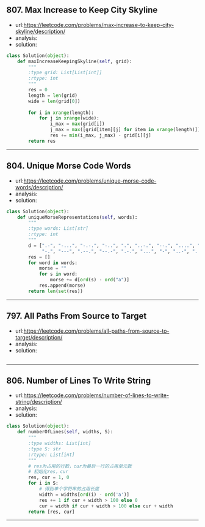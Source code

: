 ## 807. Max Increase to Keep City Skyline

 - url:https://leetcode.com/problems/max-increase-to-keep-city-skyline/description/
 - analysis:
 - solution:

```python
class Solution(object):
    def maxIncreaseKeepingSkyline(self, grid):
        """
        :type grid: List[List[int]]
        :rtype: int
        """
        res = 0
        length = len(grid)
        wide = len(grid[0])
        
        for i in xrange(length):
            for j in xrange(wide):
                i_max = max(grid[i])
                j_max = max([grid[item][j] for item in xrange(length)])
                res += min(i_max, j_max) - grid[i][j]
        return res        
```
-----------------
## 804. Unique Morse Code Words

 - url:https://leetcode.com/problems/unique-morse-code-words/description/
 - analysis:
 - solution:

```python
class Solution(object):
    def uniqueMorseRepresentations(self, words):
        """
        :type words: List[str]
        :rtype: int
        """
        d = [".-", "-...", "-.-.", "-..", ".", "..-.", "--.", "....", "..", ".---", "-.-", ".-..", "--",
             "-.", "---", ".--.", "--.-", ".-.", "...", "-", "..-", "...-", ".--", "-..-", "-.--", "--.."]
        res = []
        for word in words:
            morse = ""
            for s in word:
                morse += d[ord(s) - ord("a")]
            res.append(morse)
        return len(set(res))
```
-----------
## 797. All Paths From Source to Target

 - url:https://leetcode.com/problems/all-paths-from-source-to-target/description/
 - analysis:
 - solution:


```python

```
----------
## 806. Number of Lines To Write String

 - url:https://leetcode.com/problems/number-of-lines-to-write-string/description/
 - analysis:
 - solution:

```python
class Solution(object):
    def numberOfLines(self, widths, S):
        """
        :type widths: List[int]
        :type S: str
        :rtype: List[int]
        """
        # res为占用的行数，cur为最后一行的占用单元数
        # 初始化res，cur
        res, cur = 1, 0
        for i in S:
            # 得到单个字符串的占用长度
            width = widths[ord(i) - ord('a')]
            res += 1 if cur + width > 100 else 0
            cur = width if cur + width > 100 else cur + width
        return [res, cur]
```
------
##
